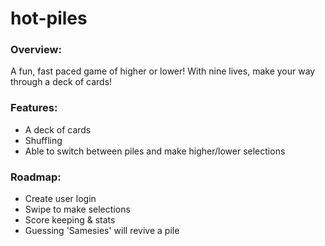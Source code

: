 # hot-piles

### Overview:
A fun, fast paced game of higher or lower! With nine lives, make your way through a deck of cards!

### Features:
- A deck of cards
- Shuffling
- Able to switch between piles and make higher/lower selections

### Roadmap:
- Create user login
- Swipe to make selections
- Score keeping & stats
- Guessing 'Samesies' will revive a pile
